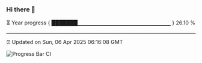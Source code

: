 ### Hi there 👋

⏳ Year progress { ███████▁▁▁▁▁▁▁▁▁▁▁▁▁▁▁▁▁▁▁▁▁▁▁ } 26.10 %

---

⏰ Updated on Sun, 06 Apr 2025 06:16:08 GMT

![Progress Bar CI](https://github.com/code-lakshay/GitHub-Actions-Demo/workflows/Progress%20Bar%20CI/badge.svg)
